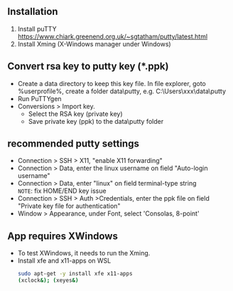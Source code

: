 

## Installation
1. Install puTTY  
   https://www.chiark.greenend.org.uk/~sgtatham/putty/latest.html
2. Install Xming (X-Windows manager under Windows)

## Convert rsa key to putty key (*.ppk)
- Create a data directory to keep this key file. In file explorer, goto %userprofile%, create a folder data\putty, e.g. C:\Users\xxx\data\putty
- Run PuTTYgen
- Conversions > Import key. 
  - Select the RSA key (private key)
  - Save private key (ppk) to the data\putty folder

## recommended putty settings
- Connection > SSH > X11, "enable X11 forwarding"
- Connection > Data, enter the linux username on field "Auto-login username" 
- Connection > Data, enter "linux" on field terminal-type string  
  `NOTE`: fix HOME/END key issue
- Connection > SSH > Auth >Credentials, enter the ppk file on field "Private key file for authentication"
- Window > Appearance, under Font, select 'Consolas, 8-point'

## App requires XWindows
- To test XWindows, it needs to run the Xming.
- Install xfe and x11-apps on WSL  
  ```bash
  sudo apt-get -y install xfe x11-apps
  (xclock&); (xeyes&)
  ```